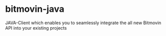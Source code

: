 # bitmovin-java
JAVA-Client which enables you to seamlessly integrate the all new Bitmovin API into your existing projects

